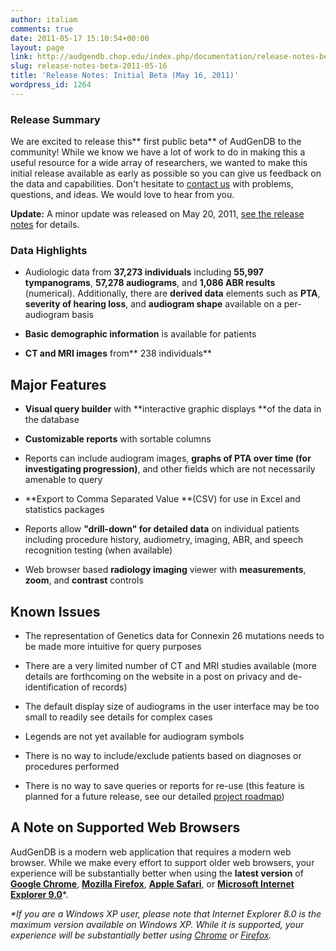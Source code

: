 ```yaml
---
author: italiam
comments: true
date: 2011-05-17 15:10:54+00:00
layout: page
link: http://audgendb.chop.edu/index.php/documentation/release-notes-beta-2011-05-16/
slug: release-notes-beta-2011-05-16
title: 'Release Notes: Initial Beta (May 16, 2011)'
wordpress_id: 1264
---
```


### Release Summary




We are excited to release this** first public beta** of AudGenDB to the community! While we know we have a lot of work to do in making this a useful resource for a wide array of researchers, we wanted to make this initial release available as early as possible so you can give us feedback on the data and capabilities. Don't hesitate to [contact us](http://audgendb.chop.edu/index.php/about/contact/) with problems, questions, and ideas. We would love to hear from you.





**Update:** A minor update was released on May 20, 2011, [see the release notes]( http://audgendb.chop.edu/index.php/documentation/release-notes-may-20-2011/) for details.




### Data Highlights





	
  * Audiologic data from **37,273 individuals** including **55,997 tympanograms**, **57,278 audiograms**, and   **1,086 ABR results** (numerical). Additionally, there are **derived data** elements such as **PTA**, **severity of hearing loss**, and **audiogram shape** available on a per-audiogram basis

	
  * **Basic demographic information** is available for patients

	
  * **CT and MRI images** from** 238 individuals**




## Major Features





	
  * **Visual query builder** with **interactive graphic displays **of the data in the database

	
  * **Customizable reports** with sortable columns

	
  * Reports can include audiogram images, **graphs of PTA over time (for investigating progression)**, and other fields which are not necessarily amenable to query

	
  * **Export to Comma Separated Value **(CSV) for use in Excel and statistics packages

	
  * Reports allow **"drill-down" for detailed data** on individual patients including procedure history, audiometry, imaging, ABR, and speech recognition testing (when available)

	
  * Web browser based **radiology imaging** viewer with **measurements**, **zoom**, and **contrast** controls





## Known Issues





	
  * The representation of Genetics data for Connexin 26 mutations needs to be made more intuitive for query purposes

	
  * There are a very limited number of CT and MRI studies available (more details are forthcoming on the website in a post on privacy and de-identification of records)

	
  * The default display size of audiograms in the user interface may be too small to readily see details for complex cases


  * Legends are not yet available for audiogram symbols


  * There is no way to include/exclude patients based on diagnoses or procedures performed


  * There is no way to save queries or reports for re-use (this feature is planned for a future release, see our detailed [project roadmap](http://audgendb.chop.edu/index.php/about/new-features-scheduled/))




## A Note on Supported Web Browsers




AudGenDB is a modern web application that requires a modern web browser. While we make every effort to support older web browsers, your experience will be substantially better when using the **latest version** of **[Google Chrome](http://www.google.com/chrome/)**, **[Mozilla Firefox](http://www.mozilla.com/firefox/)**, **[Apple Safari](http://www.apple.com/safari/)**, or **[Microsoft Internet Explorer 9.0](http://www.microsoft.com/IE9)***.




_*If you are a Windows XP user, please note that Internet Explorer 8.0 is the maximum version available on Windows XP. While it is supported, your experience will be substantially better using [Chrome](http://www.google.com/chrome/) or [Firefox](http://www.mozilla.com/firefox/)._
